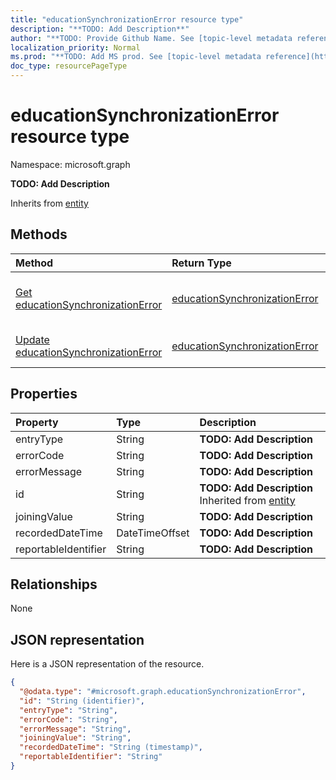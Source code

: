 ```yaml
---
title: "educationSynchronizationError resource type"
description: "**TODO: Add Description**"
author: "**TODO: Provide Github Name. See [topic-level metadata reference](https://msgo.azurewebsites.net/add/document/guidelines/metadata.html#topic-level-metadata)**"
localization_priority: Normal
ms.prod: "**TODO: Add MS prod. See [topic-level metadata reference](https://msgo.azurewebsites.net/add/document/guidelines/metadata.html#topic-level-metadata)**"
doc_type: resourcePageType
---
```


# educationSynchronizationError resource type


Namespace: microsoft.graph

**TODO: Add Description**


Inherits from [entity](../resources/entity.md)

## Methods
|Method|Return Type|Description|
|:---|:---|:---|
|[Get educationSynchronizationError](../api/educationsynchronizationerror-get.md)|[educationSynchronizationError](../resources/educationsynchronizationerror.md)|Read the properties and relationships of an [educationSynchronizationError](../resources/educationsynchronizationerror.md) object.|
|[Update educationSynchronizationError](../api/educationsynchronizationerror-update.md)|[educationSynchronizationError](../resources/educationsynchronizationerror.md)|Update the properties of an [educationSynchronizationError](../resources/educationsynchronizationerror.md) object.|

## Properties
|Property|Type|Description|
|:---|:---|:---|
|entryType|String|**TODO: Add Description**|
|errorCode|String|**TODO: Add Description**|
|errorMessage|String|**TODO: Add Description**|
|id|String|**TODO: Add Description** Inherited from [entity](../resources/entity.md)|
|joiningValue|String|**TODO: Add Description**|
|recordedDateTime|DateTimeOffset|**TODO: Add Description**|
|reportableIdentifier|String|**TODO: Add Description**|

## Relationships
None

## JSON representation
Here is a JSON representation of the resource.
<!-- {
  "blockType": "resource",
  "keyProperty": "id",
  "@odata.type": "microsoft.graph.educationSynchronizationError",
  "baseType": "microsoft.graph.entity",
  "openType": false
}
-->
``` json
{
  "@odata.type": "#microsoft.graph.educationSynchronizationError",
  "id": "String (identifier)",
  "entryType": "String",
  "errorCode": "String",
  "errorMessage": "String",
  "joiningValue": "String",
  "recordedDateTime": "String (timestamp)",
  "reportableIdentifier": "String"
}
```

